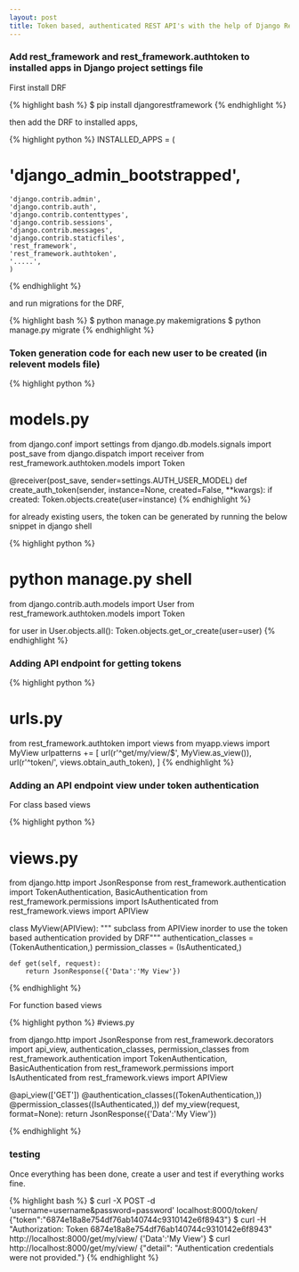 ```yaml
---
layout: post
title: Token based, authenticated REST API's with the help of Django Rest Framework (DRF)
---
```


### Add rest_framework and rest_framework.authtoken to installed apps in Django project settings file

First install DRF

{% highlight bash %}
$ pip install djangorestframework
{% endhighlight %}

then add the DRF to installed apps,

{% highlight python %}
INSTALLED_APPS = (
#    'django_admin_bootstrapped',
    'django.contrib.admin',
    'django.contrib.auth',
    'django.contrib.contenttypes',
    'django.contrib.sessions',
    'django.contrib.messages',
    'django.contrib.staticfiles',
    'rest_framework',
    'rest_framework.authtoken',
    '.....',
    )
{% endhighlight %}

and run migrations for the DRF,

{% highlight bash %}
$ python manage.py makemigrations
$ python manage.py migrate
{% endhighlight %}

### Token generation code for each new user to be created (in relevent models file)

{% highlight python %}
# models.py

from django.conf import settings
from django.db.models.signals import post_save
from django.dispatch import receiver
from rest_framework.authtoken.models import Token

@receiver(post_save, sender=settings.AUTH_USER_MODEL)
def create_auth_token(sender, instance=None, created=False, **kwargs):
    if created:
        Token.objects.create(user=instance)
{% endhighlight %}

for already existing users, the token can be generated by running the below snippet in django shell

{% highlight python %}
# python manage.py shell

from django.contrib.auth.models import User
from rest_framework.authtoken.models import Token

for user in User.objects.all():
    Token.objects.get_or_create(user=user)
{% endhighlight %}

### Adding API endpoint for getting tokens

{% highlight python %}
# urls.py

from rest_framework.authtoken import views
from myapp.views import MyView
urlpatterns += [
    url(r'^get/my/view/$', MyView.as_view()),
    url(r'^token/', views.obtain_auth_token),
]
{% endhighlight %}

### Adding an API endpoint view under token authentication

For class based views

{% highlight python %}
# views.py

from django.http import JsonResponse
from rest_framework.authentication import TokenAuthentication, BasicAuthentication
from rest_framework.permissions import IsAuthenticated
from rest_framework.views import APIView

class MyView(APIView):
    """ subclass from APIView inorder to use the token based authentication provided by DRF"""
    authentication_classes = (TokenAuthentication,)
    permission_classes = (IsAuthenticated,)

    def get(self, request):
        return JsonResponse({'Data':'My View'})
{% endhighlight %}

For function based views

{% highlight python %}
#views.py

from django.http import JsonResponse
from rest_framework.decorators import api_view, authentication_classes, permission_classes
from rest_framework.authentication import TokenAuthentication, BasicAuthentication
from rest_framework.permissions import IsAuthenticated
from rest_framework.views import APIView

@api_view(['GET'])
@authentication_classes((TokenAuthentication,))
@permission_classes((IsAuthenticated,))
def my_view(request, format=None):
    return JsonResponse({'Data':'My View'})

{% endhighlight %}

### testing

Once everything has been done, create a user and test if everything works fine.

{% highlight bash %}
$ curl -X POST -d 'username=username&password=password' localhost:8000/token/
{"token":"6874e18a8e754df76ab140744c9310142e6f8943"}
$ curl -H "Authorization: Token 6874e18a8e754df76ab140744c9310142e6f8943" http://localhost:8000/get/my/view/
{'Data':'My View'}
$ curl http://localhost:8000/get/my/view/
{"detail": "Authentication credentials were not provided."}
{% endhighlight %}
